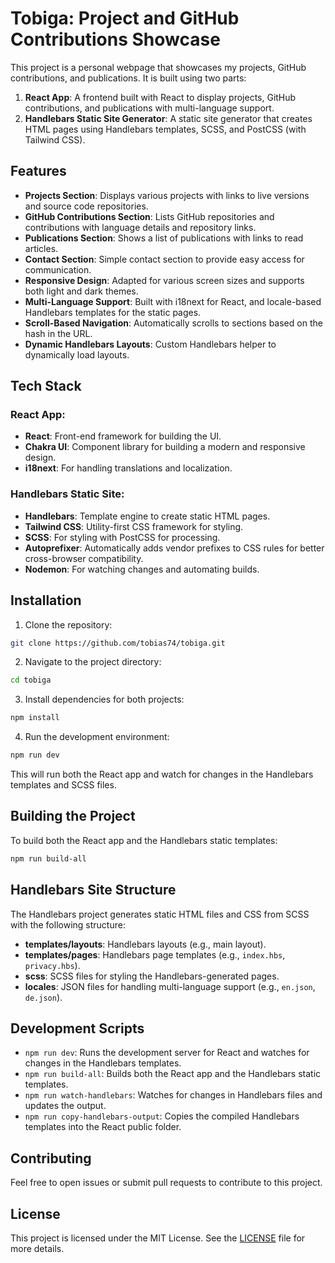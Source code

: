 # Tobiga: Project and GitHub Contributions Showcase

This project is a personal webpage that showcases my projects, GitHub contributions, and publications. It is built using two parts:

1. **React App**: A frontend built with React to display projects, GitHub contributions, and publications with multi-language support.
2. **Handlebars Static Site Generator**: A static site generator that creates HTML pages using Handlebars templates, SCSS, and PostCSS (with Tailwind CSS).

## Features

- **Projects Section**: Displays various projects with links to live versions and source code repositories.
- **GitHub Contributions Section**: Lists GitHub repositories and contributions with language details and repository links.
- **Publications Section**: Shows a list of publications with links to read articles.
- **Contact Section**: Simple contact section to provide easy access for communication.
- **Responsive Design**: Adapted for various screen sizes and supports both light and dark themes.
- **Multi-Language Support**: Built with i18next for React, and locale-based Handlebars templates for the static pages.
- **Scroll-Based Navigation**: Automatically scrolls to sections based on the hash in the URL.
- **Dynamic Handlebars Layouts**: Custom Handlebars helper to dynamically load layouts.

## Tech Stack

### React App:

- **React**: Front-end framework for building the UI.
- **Chakra UI**: Component library for building a modern and responsive design.
- **i18next**: For handling translations and localization.

### Handlebars Static Site:

- **Handlebars**: Template engine to create static HTML pages.
- **Tailwind CSS**: Utility-first CSS framework for styling.
- **SCSS**: For styling with PostCSS for processing.
- **Autoprefixer**: Automatically adds vendor prefixes to CSS rules for better cross-browser compatibility.
- **Nodemon**: For watching changes and automating builds.

## Installation

1. Clone the repository:

```bash
git clone https://github.com/tobias74/tobiga.git
```

2. Navigate to the project directory:

```bash
cd tobiga
```

3. Install dependencies for both projects:

```bash
npm install
```

4. Run the development environment:

```bash
npm run dev
```

This will run both the React app and watch for changes in the Handlebars templates and SCSS files.

## Building the Project

To build both the React app and the Handlebars static templates:

```bash
npm run build-all
```

## Handlebars Site Structure

The Handlebars project generates static HTML files and CSS from SCSS with the following structure:

- **templates/layouts**: Handlebars layouts (e.g., main layout).
- **templates/pages**: Handlebars page templates (e.g., `index.hbs`, `privacy.hbs`).
- **scss**: SCSS files for styling the Handlebars-generated pages.
- **locales**: JSON files for handling multi-language support (e.g., `en.json`, `de.json`).

## Development Scripts

- `npm run dev`: Runs the development server for React and watches for changes in the Handlebars templates.
- `npm run build-all`: Builds both the React app and the Handlebars static templates.
- `npm run watch-handlebars`: Watches for changes in Handlebars files and updates the output.
- `npm run copy-handlebars-output`: Copies the compiled Handlebars templates into the React public folder.

## Contributing

Feel free to open issues or submit pull requests to contribute to this project.

## License

This project is licensed under the MIT License. See the [LICENSE](LICENSE) file for more details.
